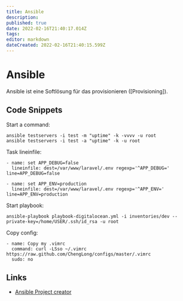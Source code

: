 ```yaml
---
title: Ansible
description: 
published: true
date: 2022-02-16T21:40:17.014Z
tags: 
editor: markdown
dateCreated: 2022-02-16T21:40:15.599Z
---
```


# Ansible

Ansible ist eine Softlösung für das provisionieren ([Provisioning]).

## Code Snippets

Start a command:

    ansible testservers -i test -m "uptime" -k -vvvv -u root
    ansible testservers -i test -a "uptime" -k -u root

Task lineinfile:

    - name: set APP_DEBUG=false
      lineinfile: dest=/var/www/laravel/.env regexp='^APP_DEBUG=' line=APP_DEBUG=false

    - name: set APP_ENV=production
      lineinfile: dest=/var/www/laravel/.env regexp='^APP_ENV=' line=APP_ENV=production

Start playbook:

    ansible-playbook playbook-digitalocean.yml -i inventories/dev --private-key=/home/USER/.ssh/id_rsa -u root

Copy config:

    - name: Copy my .vimrc
      command: curl -LSso ~/.vimrc https://raw.github.com/ChengLong/configs/master/.vimrc
      sudo: no

## Links

-   [Ansible Project creator](https://phansible.com/)